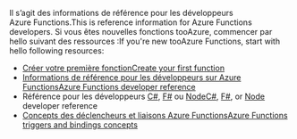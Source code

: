 <span data-ttu-id="305b3-101">Il s’agit des informations de référence pour les développeurs Azure Functions.</span><span class="sxs-lookup"><span data-stu-id="305b3-101">This is reference information for Azure Functions developers.</span></span> <span data-ttu-id="305b3-102">Si vous êtes nouvelles fonctions tooAzure, commencer par hello suivant des ressources :</span><span class="sxs-lookup"><span data-stu-id="305b3-102">If you're new tooAzure Functions, start with hello following resources:</span></span>

* [<span data-ttu-id="305b3-103">Créer votre première fonction</span><span class="sxs-lookup"><span data-stu-id="305b3-103">Create your first function</span></span>](../articles/azure-functions/functions-create-first-azure-function.md)
* [<span data-ttu-id="305b3-104">Informations de référence pour les développeurs sur Azure Functions</span><span class="sxs-lookup"><span data-stu-id="305b3-104">Azure Functions developer reference</span></span>](../articles/azure-functions/functions-reference.md)
* <span data-ttu-id="305b3-105">Référence pour les développeurs [C#](../articles/azure-functions/functions-reference-csharp.md), [F#](../articles/azure-functions/functions-reference-fsharp.md) ou [Node](../articles/azure-functions/functions-reference-node.md)</span><span class="sxs-lookup"><span data-stu-id="305b3-105">[C#](../articles/azure-functions/functions-reference-csharp.md), [F#](../articles/azure-functions/functions-reference-fsharp.md), or [Node](../articles/azure-functions/functions-reference-node.md) developer reference</span></span>
* [<span data-ttu-id="305b3-106">Concepts des déclencheurs et liaisons Azure Functions</span><span class="sxs-lookup"><span data-stu-id="305b3-106">Azure Functions triggers and bindings concepts</span></span>](..\articles\azure-functions\functions-triggers-bindings.md)

